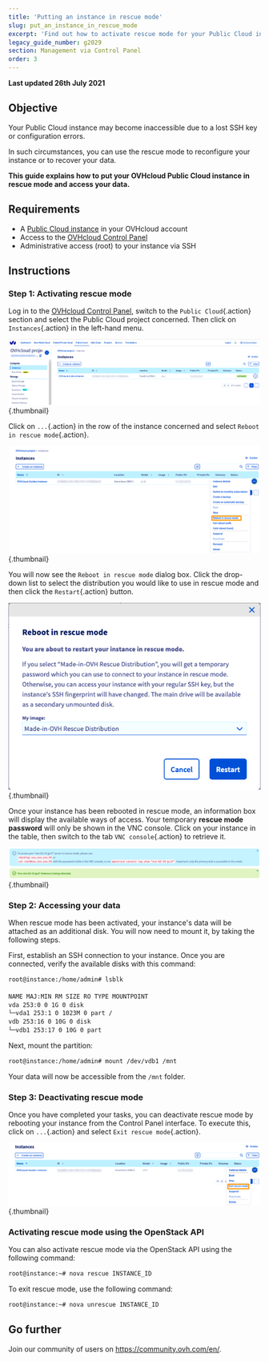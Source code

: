 ```yaml
---
title: 'Putting an instance in rescue mode'
slug: put_an_instance_in_rescue_mode
excerpt: 'Find out how to activate rescue mode for your Public Cloud instance'
legacy_guide_number: g2029
section: Management via Control Panel
order: 3
---
```


**Last updated 26th July 2021**

## Objective

Your Public Cloud instance may become inaccessible due to a lost SSH key or configuration errors.

In such circumstances, you can use the rescue mode to reconfigure your instance or to recover your data. 

**This guide explains how to put your OVHcloud Public Cloud instance in rescue mode and access your data.**

## Requirements

- A [Public Cloud instance](https://www.ovhcloud.com/asia/public-cloud/) in your OVHcloud account
- Access to the [OVHcloud Control Panel](https://ca.ovh.com/auth/?action=gotomanager&from=https://www.ovh.com/asia/&ovhSubsidiary=asia)
- Administrative access (root) to your instance via SSH

## Instructions

### Step 1: Activating rescue mode

Log in to the [OVHcloud Control Panel](https://ca.ovh.com/auth/?action=gotomanager&from=https://www.ovh.com/asia/&ovhSubsidiary=asia), switch to the `Public Cloud`{.action} section and select the Public Cloud project concerned. Then click on `Instances`{.action} in the left-hand menu.

![control panel](images/compute2022.PNG){.thumbnail}

Click on `...`{.action} in the row of the instance concerned and select `Reboot in rescue mode`{.action}.

![control panel](images/rescue2022.png){.thumbnail}

You will now see the `Reboot in rescue mode` dialog box. Click the drop-down list to select the distribution you would like to use in rescue mode and then click the `Restart`{.action} button.

![control panel](images/rescue2.png){.thumbnail}

Once your instance has been rebooted in rescue mode, an information box will display the available ways of access. Your temporary **rescue mode password** will only be shown in the VNC console. Click on your instance in the table, then switch to the tab `VNC console`{.action} to retrieve it.

![control panel](images/rescuedata.png){.thumbnail}


### Step 2: Accessing your data

When rescue mode has been activated, your instance's data will be attached as an additional disk. You will now need to mount it, by taking the following steps.

First, establish an SSH connection to your instance. Once you are connected, verify the available disks with this command:

```bash
root@instance:/home/admin# lsblk

NAME MAJ:MIN RM SIZE RO TYPE MOUNTPOINT
vda 253:0 0 1G 0 disk
└─vda1 253:1 0 1023M 0 part /
vdb 253:16 0 10G 0 disk
└─vdb1 253:17 0 10G 0 part
```

Next, mount the partition:

```bash
root@instance:/home/admin# mount /dev/vdb1 /mnt
```

Your data will now be accessible from the `/mnt` folder.

### Step 3: Deactivating rescue mode

Once you have completed your tasks, you can deactivate rescue mode by rebooting your instance from the Control Panel interface. To execute this, click on `...`{.action} and select `Exit rescue mode`{.action}.

![control panel](images/rescueexit2022.png){.thumbnail}

### Activating rescue mode using the OpenStack API

You can also activate rescue mode via the OpenStack API using the following command:

```bash
root@instance:~# nova rescue INSTANCE_ID
```

To exit rescue mode, use the following command:

```bash
root@instance:~# nova unrescue INSTANCE_ID
```

## Go further

Join our community of users on <https://community.ovh.com/en/>.
